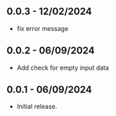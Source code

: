 ## 0.0.3 - 12/02/2024

- fix error message  

## 0.0.2 - 06/09/2024

- Add check for empty input data

## 0.0.1 - 06/09/2024

- Initial release.
